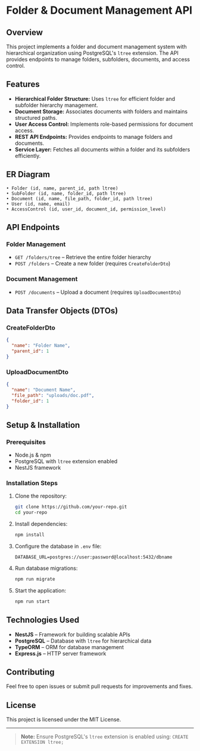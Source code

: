 # Folder & Document Management API

## Overview
This project implements a folder and document management system with hierarchical organization using PostgreSQL's `ltree` extension. The API provides endpoints to manage folders, subfolders, documents, and access control.

## Features
- **Hierarchical Folder Structure:** Uses `ltree` for efficient folder and subfolder hierarchy management.
- **Document Storage:** Associates documents with folders and maintains structured paths.
- **User Access Control:** Implements role-based permissions for document access.
- **REST API Endpoints:** Provides endpoints to manage folders and documents.
- **Service Layer:** Fetches all documents within a folder and its subfolders efficiently.

## ER Diagram
```
• Folder (id, name, parent_id, path ltree)
• SubFolder (id, name, folder_id, path ltree)
• Document (id, name, file_path, folder_id, path ltree)
• User (id, name, email)
• AccessControl (id, user_id, document_id, permission_level)
```

## API Endpoints
### Folder Management
- `GET /folders/tree` – Retrieve the entire folder hierarchy
- `POST /folders` – Create a new folder (requires `CreateFolderDto`)

### Document Management
- `POST /documents` – Upload a document (requires `UploadDocumentDto`)

## Data Transfer Objects (DTOs)
### CreateFolderDto
```json
{
  "name": "Folder Name",
  "parent_id": 1
}
```

### UploadDocumentDto
```json
{
  "name": "Document Name",
  "file_path": "uploads/doc.pdf",
  "folder_id": 1
}
```

## Setup & Installation
### Prerequisites
- Node.js & npm
- PostgreSQL with `ltree` extension enabled
- NestJS framework

### Installation Steps
1. Clone the repository:
   ```sh
   git clone https://github.com/your-repo.git
   cd your-repo
   ```
2. Install dependencies:
   ```sh
   npm install
   ```
3. Configure the database in `.env` file:
   ```env
   DATABASE_URL=postgres://user:password@localhost:5432/dbname
   ```
4. Run database migrations:
   ```sh
   npm run migrate
   ```
5. Start the application:
   ```sh
   npm run start
   ```

## Technologies Used
- **NestJS** – Framework for building scalable APIs
- **PostgreSQL** – Database with `ltree` for hierarchical data
- **TypeORM** – ORM for database management
- **Express.js** – HTTP server framework

## Contributing
Feel free to open issues or submit pull requests for improvements and fixes.

## License
This project is licensed under the MIT License.

---

> **Note:** Ensure PostgreSQL's `ltree` extension is enabled using: `CREATE EXTENSION ltree;`

